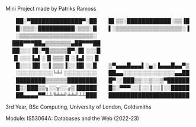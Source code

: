 Mini Project made by Patriks Ramoss

　　██░▀██████████████▀░██
　　█▌▒▒░████████████░▒▒▐█
　　█░▒▒▒░██████████░▒▒▒░█
　　▌░▒▒▒▒▒▒▒▒▒▒▒▒▒▒▒▒▒▒░▐
　　░▒▒▒▒▒▒▒▒▒▒▒▒▒▒▒▒▒▒▒▒░
　 ███▀▀▀██▄▒▒▒▒▒▒▒▄██▀▀▀██
　 ██░░░▐█░▀█▒▒▒▒▒█▀░█▌░░░█
　 ▐▌░░░▐▄▌░▐▌▒▒▒▐▌░▐▄▌░░▐▌
　　█░░░▐█▌░░▌▒▒▒▐░░▐█▌░░█
　　▒▀▄▄▄█▄▄▄▌░▄░▐▄▄▄█▄▄▀▒
　　░░░░░░░░░░└┴┘░░░░░░░░░
　　██▄▄░░░░░░░░░░░░░░▄▄██
　　████████▒▒▒▒▒▒████████
　　█▀░░███▒▒░░▒░░▒▀██████
　　█▒░███▒▒╖░░╥░░╓▒▐█████
　　█▒░▀▀▀░░║░░║░░║░░█████
　　██▄▄▄▄▀▀┴┴╚╧╧╝╧╧╝┴┴███
　　██████████████████████



3rd Year, BSc Computing, University of London, Goldsmiths

Module: IS53064A: Databases and the Web (2022-23)
